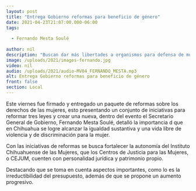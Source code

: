 ```yaml
---
layout: post
title: "Entrega Gobierno reformas para beneficio de género"
date: 2021-04-23T21:07:00.000-06:00
tags:
  
  - Fernando Mesta Soulé
  
author: nil
description: "Buscan dar más libertades a organismos para defensa de mujeres."
image: /uploads/2021/images-fernando.jpg
video: nil
audio: /uploads/2021/audio-MV04_FERNANDO_MESTA.mp3
alt: Entrega Gobierno reformas para beneficio de género
front: false
section: Local
---
```


Este viernes fue firmado y entregado un paquete de reformas sobre los derechos de las mujeres, esto presentando un conjunto de iniciativas para reformar tres leyes y crear una nueva, dentro del evento el Secretario General de Gobierno, Fernando Mesta Soulé, detalló la importancia d que en Chihuahua se logre alcanzar la igualdad sustantiva y una vida libre de violencia y de discriminación para la mujer.

Con las iniciativas de reformas se busca fortalecer la autonomía del Instituto Chihuahuense de las Mujeres, que los Centros de Justicia para las Mujeres, o CEJUM, cuenten con personalidad jurídica y patrimonio propio.

Destacando que se toma en cuenta aspectos importantes, como lo es la irreductibilidad del presupuesto, además de que se propone un aumento progresivo. 

